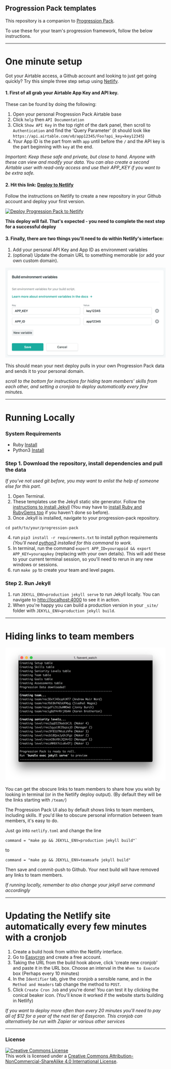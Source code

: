 ## Progression Pack templates

This repository is a companion to [Progression Pack](https://progressionpack.com).

To use these for your team's progression framework, follow the below instructions.

---

# One minute setup

Got your Airtable access, a Github account and looking to just get going quickly? Try this simple three step setup using [Netlify](https://netlify.com).


#### 1. First of all grab your Airtable App Key and API key. 

These can be found by doing the following:

1. Open your personal Progression Pack Airtable base
2. Click `help` then `API Documentation`
3. Click `Show API Key` in the top right of the dark panel, then scroll to `Authentication` and find the 'Query Parameter' (it should look like `https://api.airtable.com/v0/app12345/Foo?api_key=key12345`)
4. Your App ID is the part from with `app` until before the `/` and the API key is the part beginning with `key` at the end.

_Important: Keep these safe and private, but close to hand. Anyone with these can view and modify your data. You can also create a second Airtable user with read-only access and use their APP_KEY if you want to be extra safe._


#### 2. Hit this link: [Deploy to Netlify](https://app.netlify.com/start/deploy?repository=https://github.com/jonnyburch/progressionpack-static) 

Follow the instructions on Netlify to create a new repository in your Github account and deploy your first version.

[![Deploy Progression Pack to Netlify](https://www.netlify.com/img/deploy/button.svg)](https://app.netlify.com/start/deploy?repository=https://github.com/jonnyburch/progressionpack-static)

**This deploy will fail. That's expected - you need to complete the next step for a successful deploy**


#### 3. Finally, there are two things you'll need to do within Netlify's interface:

1. Add your personal API Key and App ID as environment variables
2. (optional) Update the domain URL to something memorable (or add your own custom domain).

<img src="assets/docs/environment-variables.png" width="600" alt="environment variables"/>

This should mean your next deploy pulls in your own Progression Pack data and sends it to your personal domain.

_scroll to the bottom for instructions for hiding team members' skills from each other, and setting a cronjob to deploy automatically every few minutes._

---

# Running Locally

### System Requirements
- Ruby [Install](https://jekyllrb.com/docs/installation/macos/)
- Python3 [Install](https://realpython.com/installing-python/#macos-mac-os-x)

### Step 1. Download the repository, install dependencies and pull the data

_If you've not used git before, you may want to enlist the help of someone else for this part._

1. Open Terminal.
2. These templates use the Jekyll static site generator. Follow the [instructions to install Jekyll](https://jekyllrb.com/) (You may have to [install Ruby and RubyGems too](https://jekyllrb.com/docs/installation/) if you haven't done so before).
3. Once Jekyll is installed, navigate to your progression-pack repository.
```
cd path/to/your/progression-pack
```
4. run `pip3 install -r requirements.txt` to install python requirements _(You'll need [python3](https://realpython.com/installing-python/#macos-mac-os-x) installed for this command to work._
5. In terminal, run the command `export APP_ID=yourappid && export APP_KEY=yourappkey` (replacing with your own details). This will add these to your current terminal session, so you'll need to rerun in any new windows or sessions.
6. run `make pp` to create your team and level pages.


### Step 2. Run Jekyll

1. run `JEKYLL_ENV=production jekyll serve` to run Jekyll locally. You can navigate to [http://localhost:4000](http://localhost:4000) to see it in action.
2. When you're happy you can build a production version in your `_site/` folder with `JEKYLL_ENV=production jekyll build`.

---

# Hiding links to team members

<img src="assets/docs/terminal-links.png" width="600" alt="terminal output" /> 

You can get the obscure links to team members to share how you wish by looking in terminal (or in the Netlify deploy output). (By default they will be the links starting with `/team/`)

The Progression Pack UI also by default shows links to team members, including skills. If you'd like to obscure personal information between team members, it's easy to do. 

Just go into `netlify.toml` and change the line 
```
command = "make pp && JEKYLL_ENV=production jekyll build"`
```
to
```
command = "make pp && JEKYLL_ENV=teamsafe jekyll build"
```
Then save and commit-push to Github. Your next build will have removed any links to team members.

_If running locally, remember to also change your jekyll serve command accordingly_

---

# Updating the Netlify site automatically every few minutes with a cronjob

1. Create a build hook from within the Netlify interface. 
2. Go to [Easycron](https://www.easycron.com) and create a free account.
3. Taking the URL from the build hook above, click 'create new cronjob' and paste it in the URL box. Choose an interval in the `When to Execute` box (Perhaps every 10 minutes)
4. In the `Identifier` tab, give the cronjob a sensible name, and in the `Method and Headers` tab change the method to `POST`.
5. Click `Create Cron Job` and you're done! You can test it by clicking the conical beaker icon. (You'll know it worked if the website starts building in Netlify)

_If you want to deploy more often than every 20 minutes you'll need to pay all of $12 for a year of the next tier of Easycron. This cronjob can alternatively be run with Zapier or various other services_



---

### License

<a rel="license" href="http://creativecommons.org/licenses/by-nc-sa/4.0/"><img alt="Creative Commons License" style="border-width:0" src="https://i.creativecommons.org/l/by-nc-sa/4.0/88x31.png" /></a><br />This work is licensed under a <a rel="license" href="http://creativecommons.org/licenses/by-nc-sa/4.0/">Creative Commons Attribution-NonCommercial-ShareAlike 4.0 International License</a>.